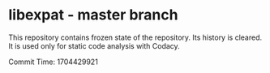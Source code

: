 # libexpat - master branch

This repository contains frozen state of the repository.
Its history is cleared. It is used only for static code
analysis with Codacy.

Commit Time: 1704429921